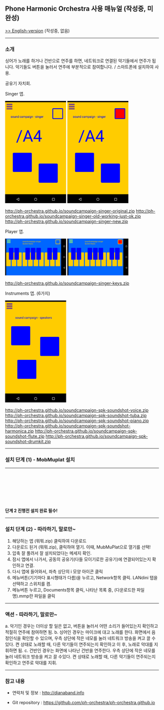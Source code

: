 ## Phone Harmonic Orchestra 사용 매뉴얼 (작성중, 미완성)

[>> English-version](index-eng.md) (작성중, 없음)

---

### 소개

싱어가 노래를 하거나 건반으로 연주를 하면, 네트워크로 연결된 악기들에서 연주가 됩니다. 악기들도 버튼을 눌러서 연주에 부분적으로 참여합니다. / 스마트폰에 설치하여 사용.

공유기 자치회.

Singer 앱.

<img src="singer1.png" width=200px />
<img src="singer2.png" width=200px />

<http://ph-orchestra.github.io/soundcampaign-singer-original.zip>
<http://ph-orchestra.github.io/soundcampaign-singer-old-working-just-ok.zip>
<http://ph-orchestra.github.io/soundcampaign-singer-new.zip>

Player 앱.

<img src="keys1.png" width=200px />
<img src="keys2.png" width=200px />

<http://ph-orchestra.github.io/soundcampaign-singer-keys.zip>

Instruments 앱. (6가지)

<img src="inst1.png" width=200px />

<http://ph-orchestra.github.io/soundcampaign-spk-soundshot-voice.zip>
<http://ph-orchestra.github.io/soundcampaign-spk-soundshot-tuba.zip>
<http://ph-orchestra.github.io/soundcampaign-spk-soundshot-piano.zip>
<http://ph-orchestra.github.io/soundcampaign-spk-soundshot-harmonica.zip>
<http://ph-orchestra.github.io/soundcampaign-spk-soundshot-flute.zip>
<http://ph-orchestra.github.io/soundcampaign-spk-soundshot-drumkit.zip>

---

### 설치 단계 (1) - MobMuplat 설치

---

<a href="https://geo.itunes.apple.com/us/app/mobmuplat/id597679399?mt=8" style="display:inline-block;overflow:hidden;background:url(http://linkmaker.itunes.apple.com/images/badges/en-us/badge_appstore-lrg.svg) no-repeat;width:165px;height:40px;"></a>

<a href="https://play.google.com/store/apps/details?id=com.iglesiaintermedia.mobmuplat&utm_source=global_co&utm_medium=prtnr&utm_content=Mar2515&utm_campaign=PartBadge&pcampaignid=MKT-Other-global-all-co-prtnr-py-PartBadge-Mar2515-1" style="display:inline-block;overflow:hidden;background:url(https://play.google.com/intl/en_us/badges/images/generic/en_badge_web_generic.png) no-repeat;background-size:155px;background-position:-10px -10px;width:165px;height:40px;"></a>

**단계 2 진행전 설치 완료 필수!**

---

### 설치 단계 (2) - 따라하기, 말로만~

1. 해당하는 앱 (뭐뭐.zip) 클릭하여 다운로드
2. 다운로드 된거 (뭐뭐.zip), 클릭하여 열기. 이때, MubMuPlat으로 열기를 선택!
3. 압축 잘 풀려서 잘 설치되었다는 메세지 확인.
4. 잠시 앱에서 나가서, 공동의 공유기(다들 모이기로한 공유기)에 연결되어있는지 확인하고 연결.
5. 다시 앱에 들어와서, 좌측 상단의 i 모양 아이콘 클릭
6. 메뉴버튼(기기마다 표시형태가 다름)을 누르고, Network항목 클릭. LANdini 탭을 선택하고 스위치를 켬.
7. 메뉴버튼 누르고, Documents항목 클릭, 나타난 목록 중, (다운로드한 파일명).mmp란 파일을 클릭

---

### 액션 - 따라하기, 말로만~

a. 악기인 경우는 더이상 할 일은 없고, 버튼을 눌러서 어떤 소리가 들어있는지 확인하고 적절히 연주에 참여하면 됨.
b. 싱어인 경우는 마이크에 대고 노래를 한다. 화면에서 음정인식을 확인할 수 있으며, 우측 상단에 작은 네모를 눌러 네트워크 방송을 켜고 끌 수있다. 켠 상태로 노래할 때, 다른 악기들이 연주되는지 확인하고 이 후, 노래로 악대를 지휘하면 됨.
c. 건반인 경우는 화면에 나타난 건반을 연주한다. 우측 상단에 작은 네모를 눌러 네트워크 방송을 켜고 끌 수있다. 켠 상태로 노래할 때, 다른 악기들이 연주되는지 확인하고 연주로 악대를 지휘.

---

### 참고 내용

- 연락처 및 정보 : <http://dianaband.info>

- Git repository : <https://github.com/ph-orchestra/ph-orchestra.github.io>

